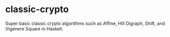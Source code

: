 # classic-crypto
Super basic classic crypto algorithms such as Affine, Hill Digraph, Shift, and Vigenere Square in Haskell. 
